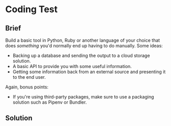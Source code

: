 # Coding Test

## Brief
Build a basic tool in Python, Ruby or another language of your choice that does _something_ you'd normally end up having to do manually. Some ideas:

* Backing up a database and sending the output to a cloud storage solution.
* A basic API to provide you with some useful information.
* Getting some information back from an external source and presenting it to the end user.

Again, bonus points:

* If you're using third-party packages, make sure to use a packaging solution such as Pipenv or Bundler.

## Solution

